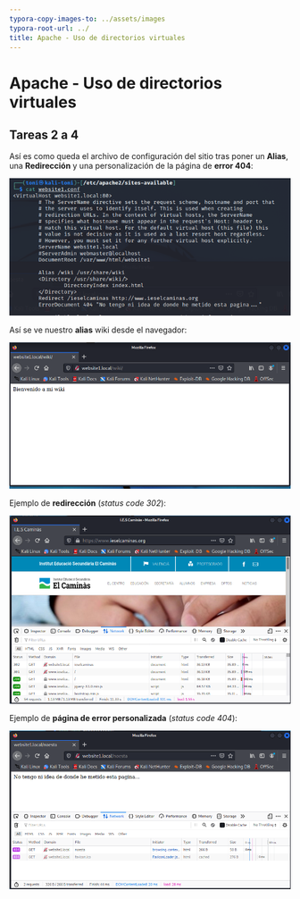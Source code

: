```yaml
---
typora-copy-images-to: ../assets/images
typora-root-url: ../
title: Apache - Uso de directorios virtuales
---
```


# Apache - Uso de directorios virtuales

## Tareas 2 a 4

Así es como queda el archivo de configuración del sitio tras poner un **Alias**, una **Redirección** y una personalización de la página de **error 404**:

![image-20211123180404465](/assets/images/image-20211123180404465.png)

Así se ve nuestro **alias** wiki desde el navegador:

![image-20211123175215259](/assets/images/image-20211123175215259.png)

Ejemplo de **redirección** (*status code 302*):

![image-20211123175531589](/assets/images/image-20211123175531589.png)

Ejemplo de **página de error personalizada** (*status code 404*):

![image-20211123180232150](/assets/images/image-20211123180232150.png)

